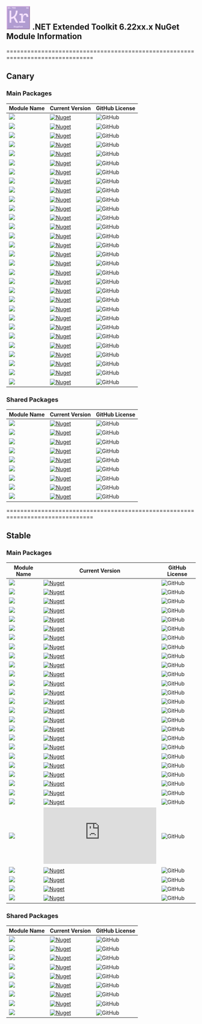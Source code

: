 ## <img src="https://github.com/Krypton-Suite/Extended-Toolkit/blob/master/Assets/PNG/Main%20Icon/64%20x%2064/Stable.png" /> .NET Extended Toolkit 6.22xx.x NuGet Module Information

===============================================================================

## Canary

### Main Packages

| Module Name | Current Version | GitHub License |
|---|---|---|
| <img src="https://img.shields.io/badge/Module-Buttons-yellow.svg?style=flat-square" />           | <a href="https://www.nuget.org/packages/Krypton.Toolkit.Suite.Extended.Buttons.Canary/">![Nuget](https://img.shields.io/nuget/vpre/Krypton.Toolkit.Suite.Extended.Buttons.Canary?label=Version&logo=nuget&style=flat-square)</a>               | ![GitHub](https://img.shields.io/github/license/Krypton-Suite/Extended-Toolkit.svg?style=flat-square) |
| <img src="https://img.shields.io/badge/Module-Circular Progress Bar-yellow.svg?style=flat-square" />           | <a href="https://www.nuget.org/packages/Krypton.Toolkit.Suite.Extended.Circular.ProgressBar.Canary/">![Nuget](https://img.shields.io/nuget/vpre/Krypton.Toolkit.Suite.Extended.Circular.ProgressBar.Canary?label=Version&logo=nuget&style=flat-square)</a>               | ![GitHub](https://img.shields.io/github/license/Krypton-Suite/Extended-Toolkit.svg?style=flat-square) |
| <img src="https://img.shields.io/badge/Module-ComboBox-yellow.svg?style=flat-square" />           | <a href="https://www.nuget.org/packages/Krypton.Toolkit.Suite.Extended.ComboBox.Canary/">![Nuget](https://img.shields.io/nuget/vpre/Krypton.Toolkit.Suite.Extended.ComboBox.Canary?label=Version&logo=nuget&style=flat-square)</a>               | ![GitHub](https://img.shields.io/github/license/Krypton-Suite/Extended-Toolkit.svg?style=flat-square) |
| <img src="https://img.shields.io/badge/Module-Controls-yellow.svg?style=flat-square" />           | <a href="https://www.nuget.org/packages/Krypton.Toolkit.Suite.Extended.Controls.Canary/">![Nuget](https://img.shields.io/nuget/vpre/Krypton.Toolkit.Suite.Extended.Controls.Canary?label=Version&logo=nuget&style=flat-square)</a>               | ![GitHub](https://img.shields.io/github/license/Krypton-Suite/Extended-Toolkit.svg?style=flat-square) |
| <img src="https://img.shields.io/badge/Module-Data Visualisation-yellow.svg?style=flat-square" />           | <a href="https://www.nuget.org/packages/Krypton.Toolkit.Suite.Extended.Data.Visualisation.Canary/">![Nuget](https://img.shields.io/nuget/vpre/Krypton.Toolkit.Suite.Extended.Data.Visualisation.Canary?label=Version&logo=nuget&style=flat-square)</a>               | ![GitHub](https://img.shields.io/github/license/Krypton-Suite/Extended-Toolkit.svg?style=flat-square) |
| <img src="https://img.shields.io/badge/Module-Data Grid View-yellow.svg?style=flat-square" />           | <a href="https://www.nuget.org/packages/Krypton.Toolkit.Suite.Extended.DataGridView.Canary/">![Nuget](https://img.shields.io/nuget/vpre/Krypton.Toolkit.Suite.Extended.DataGridView.Canary?label=Version&logo=nuget&style=flat-square)</a>               | ![GitHub](https://img.shields.io/github/license/Krypton-Suite/Extended-Toolkit.svg?style=flat-square) |
| <img src="https://img.shields.io/badge/Module-Dialogs-yellow.svg?style=flat-square" />           | <a href="https://www.nuget.org/packages/Krypton.Toolkit.Suite.Extended.Dialogs.Canary/">![Nuget](https://img.shields.io/nuget/vpre/Krypton.Toolkit.Suite.Extended.Dialogs.Canary?label=Version&logo=nuget&style=flat-square)</a>               | ![GitHub](https://img.shields.io/github/license/Krypton-Suite/Extended-Toolkit.svg?style=flat-square) |
| <img src="https://img.shields.io/badge/Module-Dock Extender-yellow.svg?style=flat-square" />           | <a href="https://www.nuget.org/packages/Krypton.Toolkit.Suite.Extended.Dock.Extender.Canary/">![Nuget](https://img.shields.io/nuget/vpre/Krypton.Toolkit.Suite.Extended.Dock.Extender.Canary?label=Version&logo=nuget&style=flat-square)</a>               | ![GitHub](https://img.shields.io/github/license/Krypton-Suite/Extended-Toolkit.svg?style=flat-square) |
| <img src="https://img.shields.io/badge/Module-Drawing Utilities-yellow.svg?style=flat-square" />           | <a href="https://www.nuget.org/packages/Krypton.Toolkit.Suite.Extended.Drawing.Utilities.Canary/">![Nuget](https://img.shields.io/nuget/vpre/Krypton.Toolkit.Suite.Extended.Drawing.Utilities.Canary?label=Version&logo=nuget&style=flat-square)</a>               | ![GitHub](https://img.shields.io/github/license/Krypton-Suite/Extended-Toolkit.svg?style=flat-square) |
| <img src="https://img.shields.io/badge/Module-Error Reporting-yellow.svg?style=flat-square" />           | <a href="https://www.nuget.org/packages/Krypton.Toolkit.Suite.Extended.Error.Reporting.Canary/">![Nuget](https://img.shields.io/nuget/vpre/Krypton.Toolkit.Suite.Extended.Error.Reporting.Canary?label=Version&logo=nuget&style=flat-square)</a>               | ![GitHub](https://img.shields.io/github/license/Krypton-Suite/Extended-Toolkit.svg?style=flat-square) |
| <img src="https://img.shields.io/badge/Module-Fast Coloured Text Box-yellow.svg?style=flat-square" />           | <a href="https://www.nuget.org/packages/Krypton.Toolkit.Suite.Extended.Fast.Coloured.TextBox.Canary/">![Nuget](https://img.shields.io/nuget/vpre/Krypton.Toolkit.Suite.Extended.Fast.Coloured.TextBox.Canary?label=Version&logo=nuget&style=flat-square)</a>               | ![GitHub](https://img.shields.io/github/license/Krypton-Suite/Extended-Toolkit.svg?style=flat-square) |
| <img src="https://img.shields.io/badge/Module-File Explorer-yellow.svg?style=flat-square" />           | <a href="https://www.nuget.org/packages/Krypton.Toolkit.Suite.Extended.File.Explorer.Canary/">![Nuget](https://img.shields.io/nuget/vpre/Krypton.Toolkit.Suite.Extended.File.Explorer.Canary?label=Version&logo=nuget&style=flat-square)</a>               | ![GitHub](https://img.shields.io/github/license/Krypton-Suite/Extended-Toolkit.svg?style=flat-square) |
| <img src="https://img.shields.io/badge/Module-Floating Toolbars-yellow.svg?style=flat-square" />           | <a href="https://www.nuget.org/packages/Krypton.Toolkit.Suite.Extended.Floating.Toolbars.Canary/">![Nuget](https://img.shields.io/nuget/vpre/Krypton.Toolkit.Suite.Extended.Floating.Toolbars.Canary?label=Version&logo=nuget&style=flat-square)</a>               | ![GitHub](https://img.shields.io/github/license/Krypton-Suite/Extended-Toolkit.svg?style=flat-square) |
| <img src="https://img.shields.io/badge/Module-Guages-yellow.svg?style=flat-square" />           | <a href="https://www.nuget.org/packages/Krypton.Toolkit.Suite.Extended.Guages.Canary/">![Nuget](https://img.shields.io/nuget/vpre/Krypton.Toolkit.Suite.Extended.Guages.Canary?label=Version&logo=nuget&style=flat-square)</a>               | ![GitHub](https://img.shields.io/github/license/Krypton-Suite/Extended-Toolkit.svg?style=flat-square) |
| <img src="https://img.shields.io/badge/Module-IO-yellow.svg?style=flat-square" />           | <a href="https://www.nuget.org/packages/Krypton.Toolkit.Suite.Extended.IO.Canary/">![Nuget](https://img.shields.io/nuget/vpre/Krypton.Toolkit.Suite.Extended.IO.Canary?label=Version&logo=nuget&style=flat-square)</a>               | ![GitHub](https://img.shields.io/github/license/Krypton-Suite/Extended-Toolkit.svg?style=flat-square) |
| <img src="https://img.shields.io/badge/Module-Messagebox-yellow.svg?style=flat-square" />           | <a href="https://www.nuget.org/packages/Krypton.Toolkit.Suite.Extended.Messagebox.Canary/">![Nuget](https://img.shields.io/nuget/vpre/Krypton.Toolkit.Suite.Extended.Messagebox.Canary?label=Version&logo=nuget&style=flat-square)</a>               | ![GitHub](https://img.shields.io/github/license/Krypton-Suite/Extended-Toolkit.svg?style=flat-square) |
| <img src="https://img.shields.io/badge/Module-Navi Suite-yellow.svg?style=flat-square" />           | <a href="https://www.nuget.org/packages/Krypton.Toolkit.Suite.Extended.Navi.Suite.Canary/">![Nuget](https://img.shields.io/nuget/vpre/Krypton.Toolkit.Suite.Extended.Navi.Suite.Canary?label=Version&logo=nuget&style=flat-square)</a>               | ![GitHub](https://img.shields.io/github/license/Krypton-Suite/Extended-Toolkit.svg?style=flat-square) |
| <img src="https://img.shields.io/badge/Module-Navigator-yellow.svg?style=flat-square" />           | <a href="https://www.nuget.org/packages/Krypton.Toolkit.Suite.Extended.Navigator.Canary/">![Nuget](https://img.shields.io/nuget/vpre/Krypton.Toolkit.Suite.Extended.Navigator.Canary?label=Version&logo=nuget&style=flat-square)</a>               | ![GitHub](https://img.shields.io/github/license/Krypton-Suite/Extended-Toolkit.svg?style=flat-square) |
| <img src="https://img.shields.io/badge/Module-Notifications-yellow.svg?style=flat-square" />           | <a href="https://www.nuget.org/packages/Krypton.Toolkit.Suite.Extended.Notifications.Canary/">![Nuget](https://img.shields.io/nuget/vpre/Krypton.Toolkit.Suite.Extended.Notifications.Canary?label=Version&logo=nuget&style=flat-square)</a>               | ![GitHub](https://img.shields.io/github/license/Krypton-Suite/Extended-Toolkit.svg?style=flat-square) |
| <img src="https://img.shields.io/badge/Module-Outlook Grid-yellow.svg?style=flat-square" />           | <a href="https://www.nuget.org/packages/Krypton.Toolkit.Suite.Extended.Outlook.Grid.Canary/">![Nuget](https://img.shields.io/nuget/vpre/Krypton.Toolkit.Suite.Extended.Outlook.Grid.Canary?label=Version&logo=nuget&style=flat-square)</a>               | ![GitHub](https://img.shields.io/github/license/Krypton-Suite/Extended-Toolkit.svg?style=flat-square) |
| <img src="https://img.shields.io/badge/Module-Palette Selectors-yellow.svg?style=flat-square" />           | <a href="https://www.nuget.org/packages/Krypton.Toolkit.Suite.Extended.Palette.Selectors.Canary/">![Nuget](https://img.shields.io/nuget/vpre/Krypton.Toolkit.Suite.Extended.Palette.Selectors.Canary?label=Version&logo=nuget&style=flat-square)</a>               | ![GitHub](https://img.shields.io/github/license/Krypton-Suite/Extended-Toolkit.svg?style=flat-square) |
| <img src="https://img.shields.io/badge/Module-Software Updater-yellow.svg?style=flat-square" />           | <a href="https://www.nuget.org/packages/Krypton.Toolkit.Suite.Extended.Software.Updater.Canary/">![Nuget](https://img.shields.io/nuget/vpre/Krypton.Toolkit.Suite.Extended.Software.Updater.Canary?label=Version&logo=nuget&style=flat-square)</a>               | ![GitHub](https://img.shields.io/github/license/Krypton-Suite/Extended-Toolkit.svg?style=flat-square) |
| <img src="https://img.shields.io/badge/Module-Task Dialogs-yellow.svg?style=flat-square" />           | <a href="https://www.nuget.org/packages/Krypton.Toolkit.Suite.Extended.Task.Dialogs.Canary/">![Nuget](https://img.shields.io/nuget/vpre/Krypton.Toolkit.Suite.Extended.TaskDialogs.Canary?label=Version&logo=nuget&style=flat-square)</a>               | ![GitHub](https://img.shields.io/github/license/Krypton-Suite/Extended-Toolkit.svg?style=flat-square) |
| <img src="https://img.shields.io/badge/Module-Theme Switcher-yellow.svg?style=flat-square" />           | <a href="https://www.nuget.org/packages/Krypton.Toolkit.Suite.Extended.Theme.Switcher.Canary/">![Nuget](https://img.shields.io/nuget/vpre/Krypton.Toolkit.Suite.Extended.Theme.Switcher.Canary?label=Version&logo=nuget&style=flat-square)</a>               | ![GitHub](https://img.shields.io/github/license/Krypton-Suite/Extended-Toolkit.svg?style=flat-square) |
| <img src="https://img.shields.io/badge/Module-Toggle Switch-yellow.svg?style=flat-square" />           | <a href="https://www.nuget.org/packages/Krypton.Toolkit.Suite.Extended.Toggle.Switch.Canary/">![Nuget](https://img.shields.io/nuget/vpre/Krypton.Toolkit.Suite.Extended.Toggle.Switch.Canary?label=Version&logo=nuget&style=flat-square)</a>               | ![GitHub](https://img.shields.io/github/license/Krypton-Suite/Extended-Toolkit.svg?style=flat-square) |
| <img src="https://img.shields.io/badge/Module-Tool Box-yellow.svg?style=flat-square" />           | <a href="https://www.nuget.org/packages/Krypton.Toolkit.Suite.Extended.Tool.Box.Canary/">![Nuget](https://img.shields.io/nuget/vpre/Krypton.Toolkit.Suite.Extended.Tool.Box.Canary?label=Version&logo=nuget&style=flat-square)</a>               | ![GitHub](https://img.shields.io/github/license/Krypton-Suite/Extended-Toolkit.svg?style=flat-square) |
| <img src="https://img.shields.io/badge/Module-Tool Strip Items-yellow.svg?style=flat-square" />           | <a href="https://www.nuget.org/packages/Krypton.Toolkit.Suite.Extended.Tool.Strip.Items.Canary/">![Nuget](https://img.shields.io/nuget/vpre/Krypton.Toolkit.Suite.Extended.Tool.Strip.Items.Canary?label=Version&logo=nuget&style=flat-square)</a>               | ![GitHub](https://img.shields.io/github/license/Krypton-Suite/Extended-Toolkit.svg?style=flat-square) |
| <img src="https://img.shields.io/badge/Module-Tree Grid View-yellow.svg?style=flat-square" />           | <a href="https://www.nuget.org/packages/Krypton.Toolkit.Suite.Extended.TreeGridView.Canary/">![Nuget](https://img.shields.io/nuget/vpre/Krypton.Toolkit.Suite.Extended.TreeGridView.Canary?label=Version&logo=nuget&style=flat-square)</a>               | ![GitHub](https://img.shields.io/github/license/Krypton-Suite/Extended-Toolkit.svg?style=flat-square) |
| <img src="https://img.shields.io/badge/Module-Forms-yellow.svg?style=flat-square" />           | <a href="https://www.nuget.org/packages/Krypton.Toolkit.Suite.Extended.Forms.Canary/">![Nuget](https://img.shields.io/nuget/vpre/Krypton.Toolkit.Suite.Extended.Forms.Canary?label=Version&logo=nuget&style=flat-square)</a>               | ![GitHub](https://img.shields.io/github/license/Krypton-Suite/Extended-Toolkit.svg?style=flat-square) |
| <img src="https://img.shields.io/badge/Module-Wizard-yellow.svg?style=flat-square" />           | <a href="https://www.nuget.org/packages/Krypton.Toolkit.Suite.Extended.Wizard.Canary/">![Nuget](https://img.shields.io/nuget/vpre/Krypton.Toolkit.Suite.Extended.Wizard.Canary?label=Version&logo=nuget&style=flat-square)</a>               | ![GitHub](https://img.shields.io/github/license/Krypton-Suite/Extended-Toolkit.svg?style=flat-square) |

### Shared Packages

| Module Name | Current Version | GitHub License |
|---|---|---|
| <img src="https://img.shields.io/badge/Module-Common-yellow.svg?style=flat-square" />           | <a href="https://www.nuget.org/packages/Krypton.Toolkit.Suite.Extended.Common.Canary/">![Nuget](https://img.shields.io/nuget/vpre/Krypton.Toolkit.Suite.Extended.Common.Canary?label=Version&logo=nuget&style=flat-square)</a>               | ![GitHub](https://img.shields.io/github/license/Krypton-Suite/Extended-Toolkit.svg?style=flat-square) |
| <img src="https://img.shields.io/badge/Module-Core-yellow.svg?style=flat-square" />           | <a href="https://www.nuget.org/packages/Krypton.Toolkit.Suite.Extended.Core.Canary/">![Nuget](https://img.shields.io/nuget/vpre/Krypton.Toolkit.Suite.Extended.Core.Canary?label=Version&logo=nuget&style=flat-square)</a>               | ![GitHub](https://img.shields.io/github/license/Krypton-Suite/Extended-Toolkit.svg?style=flat-square) |
| <img src="https://img.shields.io/badge/Module-Developer Utilities-yellow.svg?style=flat-square" />           | <a href="https://www.nuget.org/packages/Krypton.Toolkit.Suite.Extended.Developer.Utilities.Canary/">![Nuget](https://img.shields.io/nuget/vpre/Krypton.Toolkit.Suite.Extended.Developer.Utilities.Canary?label=Version&logo=nuget&style=flat-square)</a>               | ![GitHub](https://img.shields.io/github/license/Krypton-Suite/Extended-Toolkit.svg?style=flat-square) |
| <img src="https://img.shields.io/badge/Module-Effects-yellow.svg?style=flat-square" />           | <a href="https://www.nuget.org/packages/Krypton.Toolkit.Suite.Extended.Effects.Canary/">![Nuget](https://img.shields.io/nuget/vpre/Krypton.Toolkit.Suite.Extended.Effects.Canary?label=Version&logo=nuget&style=flat-square)</a>               | ![GitHub](https://img.shields.io/github/license/Krypton-Suite/Extended-Toolkit.svg?style=flat-square) |
| <img src="https://img.shields.io/badge/Module-Global Utilities-yellow.svg?style=flat-square" />           | <a href="https://www.nuget.org/packages/Krypton.Toolkit.Suite.Extended.Global.Utilities.Canary/">![Nuget](https://img.shields.io/nuget/vpre/Krypton.Toolkit.Suite.Extended.Global.Utilities.Canary?label=Version&logo=nuget&style=flat-square)</a>               | ![GitHub](https://img.shields.io/github/license/Krypton-Suite/Extended-Toolkit.svg?style=flat-square) |
| <img src="https://img.shields.io/badge/Module-Language Model-yellow.svg?style=flat-square" />           | <a href="https://www.nuget.org/packages/Krypton.Toolkit.Suite.Extended.Language.Model.Canary/">![Nuget](https://img.shields.io/nuget/vpre/Krypton.Toolkit.Suite.Extended.Language.Model.Canary?label=Version&logo=nuget&style=flat-square)</a>               | ![GitHub](https://img.shields.io/github/license/Krypton-Suite/Extended-Toolkit.svg?style=flat-square) |
| <img src="https://img.shields.io/badge/Module-Resources-yellow.svg?style=flat-square" />           | <a href="https://www.nuget.org/packages/Krypton.Toolkit.Suite.Extended.Resources.Canary/">![Nuget](https://img.shields.io/nuget/vpre/Krypton.Toolkit.Suite.Extended.Resources.Canary?label=Version&logo=nuget&style=flat-square)</a>               | ![GitHub](https://img.shields.io/github/license/Krypton-Suite/Extended-Toolkit.svg?style=flat-square) |
| <img src="https://img.shields.io/badge/Module-Settings-yellow.svg?style=flat-square" />           | <a href="https://www.nuget.org/packages/Krypton.Toolkit.Suite.Extended.Settings.Canary/">![Nuget](https://img.shields.io/nuget/vpre/Krypton.Toolkit.Suite.Extended.Settings.Canary?label=Version&logo=nuget&style=flat-square)</a>               | ![GitHub](https://img.shields.io/github/license/Krypton-Suite/Extended-Toolkit.svg?style=flat-square) |
| <img src="https://img.shields.io/badge/Module-Utilities-yellow.svg?style=flat-square" />           | <a href="https://www.nuget.org/packages/Krypton.Toolkit.Suite.Extended.Utilities.Canary/">![Nuget](https://img.shields.io/nuget/vpre/Krypton.Toolkit.Suite.Extended.Utilities.Canary?label=Version&logo=nuget&style=flat-square)</a>               | ![GitHub](https://img.shields.io/github/license/Krypton-Suite/Extended-Toolkit.svg?style=flat-square) |

===============================================================================

## Stable

### Main Packages

| Module Name | Current Version | GitHub License |
|---|---|---|
| <img src="https://img.shields.io/badge/Module-Buttons-B19CD0.svg?style=flat-square" />           | <a href="https://www.nuget.org/packages/Krypton.Toolkit.Suite.Extended.Buttons/">![Nuget](https://img.shields.io/nuget/vpre/Krypton.Toolkit.Suite.Extended.Buttons?label=Version&logo=nuget&style=flat-square)</a>               | ![GitHub](https://img.shields.io/github/license/Krypton-Suite/Extended-Toolkit.svg?style=flat-square) |
| <img src="https://img.shields.io/badge/Module-Circular Progress Bar-B19CD0.svg?style=flat-square" />           | <a href="https://www.nuget.org/packages/Krypton.Toolkit.Suite.Extended.Circular.ProgressBar/">![Nuget](https://img.shields.io/nuget/vpre/Krypton.Toolkit.Suite.Extended.Circular.ProgressBar?label=Version&logo=nuget&style=flat-square)</a>               | ![GitHub](https://img.shields.io/github/license/Krypton-Suite/Extended-Toolkit.svg?style=flat-square) |
| <img src="https://img.shields.io/badge/Module-ComboBox-B19CD0.svg?style=flat-square" />           | <a href="https://www.nuget.org/packages/Krypton.Toolkit.Suite.Extended.ComboBox/">![Nuget](https://img.shields.io/nuget/vpre/Krypton.Toolkit.Suite.Extended.ComboBox?label=Version&logo=nuget&style=flat-square)</a>               | ![GitHub](https://img.shields.io/github/license/Krypton-Suite/Extended-Toolkit.svg?style=flat-square) |
| <img src="https://img.shields.io/badge/Module-Controls-B19CD0.svg?style=flat-square" />           | <a href="https://www.nuget.org/packages/Krypton.Toolkit.Suite.Extended.Controls/">![Nuget](https://img.shields.io/nuget/vpre/Krypton.Toolkit.Suite.Extended.Controls?label=Version&logo=nuget&style=flat-square)</a>               | ![GitHub](https://img.shields.io/github/license/Krypton-Suite/Extended-Toolkit.svg?style=flat-square) |
| <img src="https://img.shields.io/badge/Module-Data Visualisation-B19CD0.svg?style=flat-square" />           | <a href="https://www.nuget.org/packages/Krypton.Toolkit.Suite.Extended.Data.Visualisation/">![Nuget](https://img.shields.io/nuget/vpre/Krypton.Toolkit.Suite.Extended.Data.Visualisation?label=Version&logo=nuget&style=flat-square)</a>               | ![GitHub](https://img.shields.io/github/license/Krypton-Suite/Extended-Toolkit.svg?style=flat-square) |
| <img src="https://img.shields.io/badge/Module-Data Grid View-B19CD0.svg?style=flat-square" />           | <a href="https://www.nuget.org/packages/Krypton.Toolkit.Suite.Extended.DataGridView/">![Nuget](https://img.shields.io/nuget/vpre/Krypton.Toolkit.Suite.Extended.DataGridView?label=Version&logo=nuget&style=flat-square)</a>               | ![GitHub](https://img.shields.io/github/license/Krypton-Suite/Extended-Toolkit.svg?style=flat-square) |
| <img src="https://img.shields.io/badge/Module-Dialogs-B19CD0.svg?style=flat-square" />           | <a href="https://www.nuget.org/packages/Krypton.Toolkit.Suite.Extended.Dialogs/">![Nuget](https://img.shields.io/nuget/vpre/Krypton.Toolkit.Suite.Extended.Dialogs?label=Version&logo=nuget&style=flat-square)</a>               | ![GitHub](https://img.shields.io/github/license/Krypton-Suite/Extended-Toolkit.svg?style=flat-square) |
| <img src="https://img.shields.io/badge/Module-Dock Extender-B19CD0.svg?style=flat-square" />           | <a href="https://www.nuget.org/packages/Krypton.Toolkit.Suite.Extended.Dock.Extender/">![Nuget](https://img.shields.io/nuget/vpre/Krypton.Toolkit.Suite.Extended.Dock.Extender?label=Version&logo=nuget&style=flat-square)</a>               | ![GitHub](https://img.shields.io/github/license/Krypton-Suite/Extended-Toolkit.svg?style=flat-square) |
| <img src="https://img.shields.io/badge/Module-Drawing Utilities-B19CD0.svg?style=flat-square" />           | <a href="https://www.nuget.org/packages/Krypton.Toolkit.Suite.Extended.Drawing.Utilities/">![Nuget](https://img.shields.io/nuget/vpre/Krypton.Toolkit.Suite.Extended.Drawing.Utilities?label=Version&logo=nuget&style=flat-square)</a>               | ![GitHub](https://img.shields.io/github/license/Krypton-Suite/Extended-Toolkit.svg?style=flat-square) |
| <img src="https://img.shields.io/badge/Module-Error Reporting-B19CD0.svg?style=flat-square" />           | <a href="https://www.nuget.org/packages/Krypton.Toolkit.Suite.Extended.Error.Reporting/">![Nuget](https://img.shields.io/nuget/vpre/Krypton.Toolkit.Suite.Extended.Error.Reporting?label=Version&logo=nuget&style=flat-square)</a>               | ![GitHub](https://img.shields.io/github/license/Krypton-Suite/Extended-Toolkit.svg?style=flat-square) |
| <img src="https://img.shields.io/badge/Module-Fast Coloured Text Box-B19CD0.svg?style=flat-square" />           | <a href="https://www.nuget.org/packages/Krypton.Toolkit.Suite.Extended.Fast.Coloured.TextBox/">![Nuget](https://img.shields.io/nuget/vpre/Krypton.Toolkit.Suite.Extended.Fast.Coloured.TextBox?label=Version&logo=nuget&style=flat-square)</a>               | ![GitHub](https://img.shields.io/github/license/Krypton-Suite/Extended-Toolkit.svg?style=flat-square) |
| <img src="https://img.shields.io/badge/Module-File Explorer-B19CD0.svg?style=flat-square" />           | <a href="https://www.nuget.org/packages/Krypton.Toolkit.Suite.Extended.File.Explorer/">![Nuget](https://img.shields.io/nuget/vpre/Krypton.Toolkit.Suite.Extended.File.Explorer?label=Version&logo=nuget&style=flat-square)</a>               | ![GitHub](https://img.shields.io/github/license/Krypton-Suite/Extended-Toolkit.svg?style=flat-square) |
| <img src="https://img.shields.io/badge/Module-Floating Toolbars-B19CD0.svg?style=flat-square" />           | <a href="https://www.nuget.org/packages/Krypton.Toolkit.Suite.Extended.Floating.Toolbars/">![Nuget](https://img.shields.io/nuget/vpre/Krypton.Toolkit.Suite.Extended.Floating.Toolbars?label=Version&logo=nuget&style=flat-square)</a>               | ![GitHub](https://img.shields.io/github/license/Krypton-Suite/Extended-Toolkit.svg?style=flat-square) |
| <img src="https://img.shields.io/badge/Module-Guages-B19CD0.svg?style=flat-square" />           | <a href="https://www.nuget.org/packages/Krypton.Toolkit.Suite.Extended.Guages/">![Nuget](https://img.shields.io/nuget/vpre/Krypton.Toolkit.Suite.Extended.Guages?label=Version&logo=nuget&style=flat-square)</a>               | ![GitHub](https://img.shields.io/github/license/Krypton-Suite/Extended-Toolkit.svg?style=flat-square) |
| <img src="https://img.shields.io/badge/Module-IO-B19CD0.svg?style=flat-square" />           | <a href="https://www.nuget.org/packages/Krypton.Toolkit.Suite.Extended.IO/">![Nuget](https://img.shields.io/nuget/vpre/Krypton.Toolkit.Suite.Extended.IO?label=Version&logo=nuget&style=flat-square)</a>               | ![GitHub](https://img.shields.io/github/license/Krypton-Suite/Extended-Toolkit.svg?style=flat-square) |
| <img src="https://img.shields.io/badge/Module-Messagebox-B19CD0.svg?style=flat-square" />           | <a href="https://www.nuget.org/packages/Krypton.Toolkit.Suite.Extended.Messagebox/">![Nuget](https://img.shields.io/nuget/vpre/Krypton.Toolkit.Suite.Extended.Messagebox?label=Version&logo=nuget&style=flat-square)</a>               | ![GitHub](https://img.shields.io/github/license/Krypton-Suite/Extended-Toolkit.svg?style=flat-square) |
| <img src="https://img.shields.io/badge/Module-Navi Suite-B19CD0.svg?style=flat-square" />           | <a href="https://www.nuget.org/packages/Krypton.Toolkit.Suite.Extended.Navi.Suite/">![Nuget](https://img.shields.io/nuget/vpre/Krypton.Toolkit.Suite.Extended.Navi.Suite?label=Version&logo=nuget&style=flat-square)</a>               | ![GitHub](https://img.shields.io/github/license/Krypton-Suite/Extended-Toolkit.svg?style=flat-square) |
| <img src="https://img.shields.io/badge/Module-Navigator-B19CD0.svg?style=flat-square" />           | <a href="https://www.nuget.org/packages/Krypton.Toolkit.Suite.Extended.Navigator/">![Nuget](https://img.shields.io/nuget/vpre/Krypton.Toolkit.Suite.Extended.Navigator?label=Version&logo=nuget&style=flat-square)</a>               | ![GitHub](https://img.shields.io/github/license/Krypton-Suite/Extended-Toolkit.svg?style=flat-square) |
| <img src="https://img.shields.io/badge/Module-Notifications-B19CD0.svg?style=flat-square" />           | <a href="https://www.nuget.org/packages/Krypton.Toolkit.Suite.Extended.Notifications/">![Nuget](https://img.shields.io/nuget/vpre/Krypton.Toolkit.Suite.Extended.Notifications?label=Version&logo=nuget&style=flat-square)</a>               | ![GitHub](https://img.shields.io/github/license/Krypton-Suite/Extended-Toolkit.svg?style=flat-square) |
| <img src="https://img.shields.io/badge/Module-Outlook Grid-B19CD0.svg?style=flat-square" />           | <a href="https://www.nuget.org/packages/Krypton.Toolkit.Suite.Extended.Outlook.Grid/">![Nuget](https://img.shields.io/nuget/vpre/Krypton.Toolkit.Suite.Extended.Outlook.Grid?label=Version&logo=nuget&style=flat-square)</a>               | ![GitHub](https://img.shields.io/github/license/Krypton-Suite/Extended-Toolkit.svg?style=flat-square) |
| <img src="https://img.shields.io/badge/Module-Palette Selectors-B19CD0.svg?style=flat-square" />           | <a href="https://www.nuget.org/packages/Krypton.Toolkit.Suite.Extended.Palette.Selectors/">![Nuget](https://img.shields.io/nuget/vpre/Krypton.Toolkit.Suite.Extended.Palette.Selectors?label=Version&logo=nuget&style=flat-square)</a>               | ![GitHub](https://img.shields.io/github/license/Krypton-Suite/Extended-Toolkit.svg?style=flat-square) |
| <img src="https://img.shields.io/badge/Module-Software Updater-B19CD0.svg?style=flat-square" />           | <a href="https://www.nuget.org/packages/Krypton.Toolkit.Suite.Extended.Software.Updater/">![Nuget](https://img.shields.io/nuget/vpre/Krypton.Toolkit.Suite.Extended.Software.Updater?label=Version&logo=nuget&style=flat-square)</a>               | ![GitHub](https://img.shields.io/github/license/Krypton-Suite/Extended-Toolkit.svg?style=flat-square) |
| <img src="https://img.shields.io/badge/Module-Task Dialogs-B19CD0.svg?style=flat-square" />           | <a href="https://www.nuget.org/packages/Krypton.Toolkit.Suite.Extended.Task.Dialogs/">![Nuget](https://img.shields.io/nuget/vpre/Krypton.Toolkit.Suite.Extended.TaskDialogs?label=Version&logo=nuget&style=flat-square)</a>               | ![GitHub](https://img.shields.io/github/license/Krypton-Suite/Extended-Toolkit.svg?style=flat-square) |
| <img src="https://img.shields.io/badge/Module-Theme Switcher-B19CD0.svg?style=flat-square" />           | <a href="https://www.nuget.org/packages/Krypton.Toolkit.Suite.Extended.Theme.Switcher/">![Nuget](https://img.shields.io/nuget/vpre/Krypton.Toolkit.Suite.Extended.Theme.Switcher?label=Version&logo=nuget&style=flat-square)</a>               | ![GitHub](https://img.shields.io/github/license/Krypton-Suite/Extended-Toolkit.svg?style=flat-square) |
| <img src="https://img.shields.io/badge/Module-Toggle Switch-B19CD0.svg?style=flat-square" />           | <a href="https://www.nuget.org/packages/Krypton.Toolkit.Suite.Extended.Toggle.Switch/">![Nuget](https://img.shields.io/nuget/vpre/Krypton.Toolkit.Suite.Extended.Toggle.Switch?label=Version&logo=nuget&style=flat-square)</a>               | ![GitHub](https://img.shields.io/github/license/Krypton-Suite/Extended-Toolkit.svg?style=flat-square) |
| <img src="https://img.shields.io/badge/Module-Tool Box-B19CD0.svg?style=flat-square" />           | <a href="https://www.nuget.org/packages/Krypton.Toolkit.Suite.Extended.Tool.Box/">![Nuget](https://img.shields.io/nuget/vpre/Krypton.Toolkit.Suite.Extended.Tool.Box?label=Version&logo=nuget&style=flat-square)</a>               | ![GitHub](https://img.shields.io/github/license/Krypton-Suite/Extended-Toolkit.svg?style=flat-square) |
| <img src="https://img.shields.io/badge/Module-Tool Strip Items-B19CD0.svg?style=flat-square" />           | <a href="https://www.nuget.org/packages/Krypton.Toolkit.Suite.Extended.Tool.Strip.Items/">![Nuget](https://img.shields.io/nuget/vpre/Krypton.Toolkit.Suite.Extended.Tool.Strip.Items?label=Version&logo=nuget&style=flat-square)</a>               | ![GitHub](https://img.shields.io/github/license/Krypton-Suite/Extended-Toolkit.svg?style=flat-square) |
| <img src="https://img.shields.io/badge/Module-Tree Grid View-B19CD0.svg?style=flat-square" />           | <a href="https://www.nuget.org/packages/Krypton.Toolkit.Suite.Extended.TreeGridView/">![Nuget](https://img.shields.io/nuget/vpre/Krypton.Toolkit.Suite.Extended.TreeGridView?label=Version&logo=nuget&style=flat-square)</a>               | ![GitHub](https://img.shields.io/github/license/Krypton-Suite/Extended-Toolkit.svg?style=flat-square) |
| <img src="https://img.shields.io/badge/Module-Forms-B19CD0.svg?style=flat-square" />           | <a href="https://www.nuget.org/packages/Krypton.Toolkit.Suite.Extended.Forms/">![Nuget](https://img.shields.io/nuget/vpre/Krypton.Toolkit.Suite.Extended.Forms?label=Version&logo=nuget&style=flat-square)</a>               | ![GitHub](https://img.shields.io/github/license/Krypton-Suite/Extended-Toolkit.svg?style=flat-square) |
| <img src="https://img.shields.io/badge/Module-Wizard-B19CD0.svg?style=flat-square" />           | <a href="https://www.nuget.org/packages/Krypton.Toolkit.Suite.Extended.Wizard/">![Nuget](https://img.shields.io/nuget/vpre/Krypton.Toolkit.Suite.Extended.Wizard?label=Version&logo=nuget&style=flat-square)</a>               | ![GitHub](https://img.shields.io/github/license/Krypton-Suite/Extended-Toolkit.svg?style=flat-square) |

### Shared Packages

| Module Name | Current Version | GitHub License |
|---|---|---|
| <img src="https://img.shields.io/badge/Module-Common-B19CD0.svg?style=flat-square" />           | <a href="https://www.nuget.org/packages/Krypton.Toolkit.Suite.Extended.Common/">![Nuget](https://img.shields.io/nuget/vpre/Krypton.Toolkit.Suite.Extended.Common?label=Version&logo=nuget&style=flat-square)</a>               | ![GitHub](https://img.shields.io/github/license/Krypton-Suite/Extended-Toolkit.svg?style=flat-square) |
| <img src="https://img.shields.io/badge/Module-Core-B19CD0.svg?style=flat-square" />           | <a href="https://www.nuget.org/packages/Krypton.Toolkit.Suite.Extended.Core/">![Nuget](https://img.shields.io/nuget/vpre/Krypton.Toolkit.Suite.Extended.Core?label=Version&logo=nuget&style=flat-square)</a>               | ![GitHub](https://img.shields.io/github/license/Krypton-Suite/Extended-Toolkit.svg?style=flat-square) |
| <img src="https://img.shields.io/badge/Module-Developer Utilities-B19CD0.svg?style=flat-square" />           | <a href="https://www.nuget.org/packages/Krypton.Toolkit.Suite.Extended.Developer.Utilities/">![Nuget](https://img.shields.io/nuget/vpre/Krypton.Toolkit.Suite.Extended.Developer.Utilities?label=Version&logo=nuget&style=flat-square)</a>               | ![GitHub](https://img.shields.io/github/license/Krypton-Suite/Extended-Toolkit.svg?style=flat-square) |
| <img src="https://img.shields.io/badge/Module-Effects-B19CD0.svg?style=flat-square" />           | <a href="https://www.nuget.org/packages/Krypton.Toolkit.Suite.Extended.Effects/">![Nuget](https://img.shields.io/nuget/vpre/Krypton.Toolkit.Suite.Extended.Effects?label=Version&logo=nuget&style=flat-square)</a>               | ![GitHub](https://img.shields.io/github/license/Krypton-Suite/Extended-Toolkit.svg?style=flat-square) |
| <img src="https://img.shields.io/badge/Module-Global Utilities-B19CD0.svg?style=flat-square" />           | <a href="https://www.nuget.org/packages/Krypton.Toolkit.Suite.Extended.Global.Utilities/">![Nuget](https://img.shields.io/nuget/vpre/Krypton.Toolkit.Suite.Extended.Global.Utilities?label=Version&logo=nuget&style=flat-square)</a>               | ![GitHub](https://img.shields.io/github/license/Krypton-Suite/Extended-Toolkit.svg?style=flat-square) |
| <img src="https://img.shields.io/badge/Module-Language Model-B19CD0.svg?style=flat-square" />           | <a href="https://www.nuget.org/packages/Krypton.Toolkit.Suite.Extended.Language.Model/">![Nuget](https://img.shields.io/nuget/vpre/Krypton.Toolkit.Suite.Extended.Language.Model?label=Version&logo=nuget&style=flat-square)</a>               | ![GitHub](https://img.shields.io/github/license/Krypton-Suite/Extended-Toolkit.svg?style=flat-square) |
| <img src="https://img.shields.io/badge/Module-Resources-B19CD0.svg?style=flat-square" />           | <a href="https://www.nuget.org/packages/Krypton.Toolkit.Suite.Extended.Resources/">![Nuget](https://img.shields.io/nuget/vpre/Krypton.Toolkit.Suite.Extended.Resources?label=Version&logo=nuget&style=flat-square)</a>               | ![GitHub](https://img.shields.io/github/license/Krypton-Suite/Extended-Toolkit.svg?style=flat-square) |
| <img src="https://img.shields.io/badge/Module-Settings-B19CD0.svg?style=flat-square" />           | <a href="https://www.nuget.org/packages/Krypton.Toolkit.Suite.Extended.Settings/">![Nuget](https://img.shields.io/nuget/vpre/Krypton.Toolkit.Suite.Extended.Settings?label=Version&logo=nuget&style=flat-square)</a>               | ![GitHub](https://img.shields.io/github/license/Krypton-Suite/Extended-Toolkit.svg?style=flat-square) |
| <img src="https://img.shields.io/badge/Module-Utilities-B19CD0.svg?style=flat-square" />           | <a href="https://www.nuget.org/packages/Krypton.Toolkit.Suite.Extended.Utilities/">![Nuget](https://img.shields.io/nuget/vpre/Krypton.Toolkit.Suite.Extended.Utilities?label=Version&logo=nuget&style=flat-square)</a>               | ![GitHub](https://img.shields.io/github/license/Krypton-Suite/Extended-Toolkit.svg?style=flat-square) |